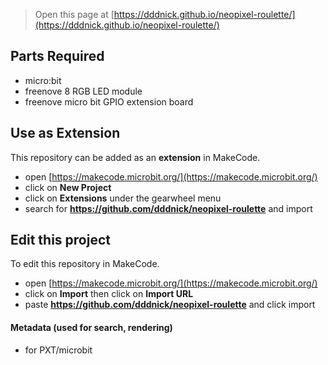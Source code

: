 
> Open this page at [https://dddnick.github.io/neopixel-roulette/](https://dddnick.github.io/neopixel-roulette/)
## Parts Required
* micro:bit
* freenove 8 RGB LED module
* freenove micro bit GPIO extension board
## Use as Extension

This repository can be added as an **extension** in MakeCode.

* open [https://makecode.microbit.org/](https://makecode.microbit.org/)
* click on **New Project**
* click on **Extensions** under the gearwheel menu
* search for **https://github.com/dddnick/neopixel-roulette** and import

## Edit this project

To edit this repository in MakeCode.

* open [https://makecode.microbit.org/](https://makecode.microbit.org/)
* click on **Import** then click on **Import URL**
* paste **https://github.com/dddnick/neopixel-roulette** and click import

#### Metadata (used for search, rendering)

* for PXT/microbit
<script src="https://makecode.com/gh-pages-embed.js"></script><script>makeCodeRender("{{ site.makecode.home_url }}", "{{ site.github.owner_name }}/{{ site.github.repository_name }}");</script>
